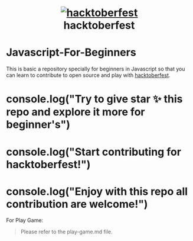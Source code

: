 <h1 align="center">
  <br>
  <a href="https://github.com/ankitdobhal/Python-Scripts"><img src="https://thepracticaldev.s3.amazonaws.com/i/13t31zhsu48diy2r6cu0.png" alt="hacktoberfest"></a>
  <br>
 hacktoberfest
  <br>
</h1>

# Javascript-For-Beginners
This is basic a repository specially for beginners in Javascript so that you can learn to contribute to open source and play with [hacktoberfest](https://hacktoberfest.digitalocean.com).

# console.log("Try to give star ✨ this repo and explore it more for beginner's")
# console.log("Start contributing for hacktoberfest!")
# console.log("Enjoy with this repo all contribution are welcome!")

For Play Game:
> Please refer to the play-game.md file.  
